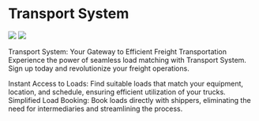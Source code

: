 # Transport System
<img src="https://img.shields.io/badge/PHP 🐘 -CA4245"> <img src="https://img.shields.io/badge/Laravel -CA4245">

Transport System: Your Gateway to Efficient Freight Transportation
Experience the power of seamless load matching with Transport System. 
Sign up today and revolutionize your freight operations.

Instant Access to Loads: Find suitable loads that match your equipment, location, and schedule, ensuring efficient utilization of your trucks.
Simplified Load Booking: Book loads directly with shippers, eliminating the need for intermediaries and streamlining the process.


